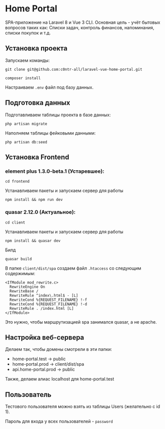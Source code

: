 # Home Portal
SPA-приложение на Laravel 8 и Vue 3 CLI. Основная цель - учёт бытовых вопросов таких как: Списки задач, контроль финансов, напоминания, списки покупок и т.д.

## Установка проекта

Запускаем команды:
```shell
git clone git@github.com:c0ntr-all/laravel-vue-home-portal.git
```
```shell
composer install
```
Настраиваем `.env` файл под базу данных.

## Подготовка данных
Подготавливаем таблицы проекта в базе данных:
```shell
php artisan migrate
```

Наполняем таблицы фейковыми данными:
```shell
php artisan db:seed
```

## Установка Frontend
### element plus 1.3.0-beta.1 (Устаревшее):
```shell
cd frontend
```
Устанавливаем пакеты и запускаем сервер для работы
```shell
npm install && npm run dev
```

### quasar 2.12.0 (Актуальное):
```shell
cd client
```
Устанавливаем пакеты и запускаем сервер для работы
```shell
npm install && quasar dev
```

Билд
```shell
quasar build
```
В папке `client/dist/spa` создаем файл `.htaccess` со следующим содержимым:
```apacheconf
<IfModule mod_rewrite.c>
  RewriteEngine On
  RewriteBase /
  RewriteRule ^index\.html$ - [L]
  RewriteCond %{REQUEST_FILENAME} !-f
  RewriteCond %{REQUEST_FILENAME} !-d
  RewriteRule . /index.html [L]
</IfModule>
```
Это нужно, чтобы маршрутизацией spa занимался quasar, а не apache.

## Настройка веб-сервера
Делаем так, чтобы домены смотрели в эти папки:
- home-portal.test -> public
- home-portal.prod -> client/dist/spa
- api.home-portal.prod -> public

Также, делаем алиас localhost для home-portal.test

## Пользователь
Тестового пользователя можно взять из таблицы Users (желательно с id 1).

Пароль для входа у всех пользователей - `password`
